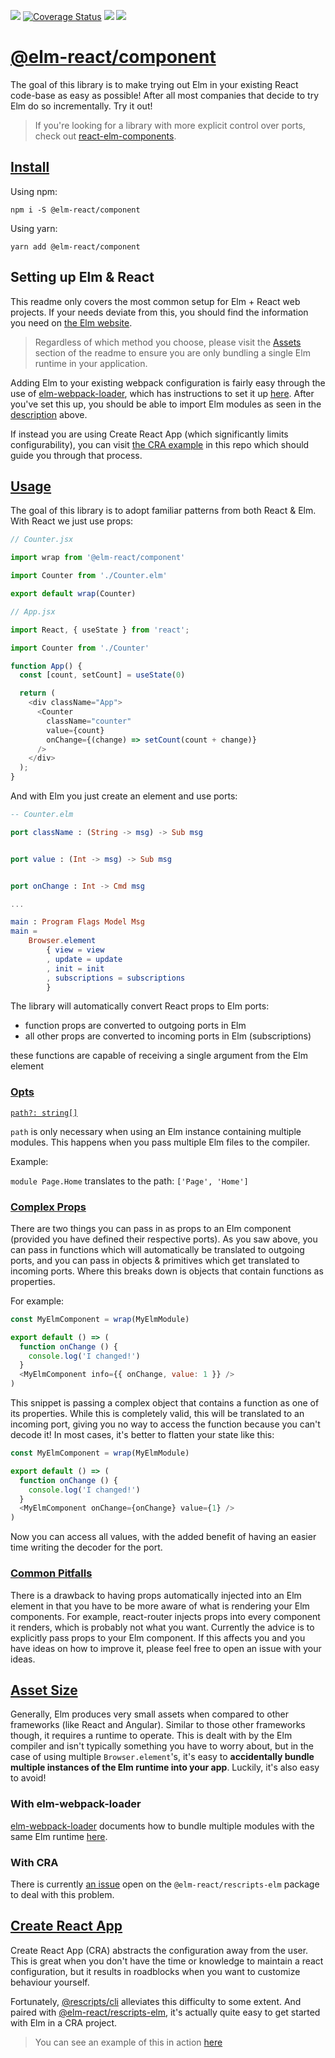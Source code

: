 ![](https://badge.fury.io/js/%40elm-react%2Fcomponent.svg) [![Coverage Status](https://coveralls.io/repos/github/Parasrah/elm-react-component/badge.svg?branch=improvements)](https://coveralls.io/github/Parasrah/elm-react-component?branch=improvements) ![](https://david-dm.org/parasrah/elm-react-component.svg) ![](https://github.com/parasrah/elm-react-component/workflows/tests/badge.svg)

# [@elm-react/component](#description)

The goal of this library is to make trying out Elm in your existing React code-base as easy as possible! After all most companies that decide to try Elm do so incrementally. Try it out!

> If you're looking for a library with more explicit control over ports, check out [react-elm-components](https://github.com/cultureamp/react-elm-components).

## [Install](#install)

Using npm:

`npm i -S @elm-react/component`

Using yarn:

`yarn add @elm-react/component`

## Setting up Elm & React

This readme only covers the most common setup for Elm + React web projects. If your needs deviate from this, you should find the information you need on [the Elm website](https://elm-lang.org/).

> Regardless of which method you choose, please visit the [Assets](https://github.com/Parasrah/elm-react-component#assets) section of the readme to ensure you are only bundling a single Elm runtime in your application.

Adding Elm to your existing webpack configuration is fairly easy through the use of [elm-webpack-loader](https://github.com/elm-community/elm-webpack-loader), which has instructions to set it up [here](https://github.com/elm-community/elm-webpack-loader#elm-loader---). After you've set this up, you should be able to import Elm modules as seen in the [description](https://github.com/Parasrah/elm-react-component#description) above.

If instead you are using Create React App (which significantly limits configurability), you can visit [the CRA example](https://github.com/Parasrah/elm-react-component/tree/master/example#example) in this repo which should guide you through that process.

## [Usage](#usage)

The goal of this library is to adopt familiar patterns from both React & Elm. With React we just use props:

```javascript
// Counter.jsx

import wrap from '@elm-react/component'

import Counter from './Counter.elm'

export default wrap(Counter)
```

```javascript
// App.jsx

import React, { useState } from 'react';

import Counter from './Counter'

function App() {
  const [count, setCount] = useState(0)

  return (
    <div className="App">
      <Counter
        className="counter"
        value={count}
        onChange={(change) => setCount(count + change)}
      />
    </div>
  );
}
```

And with Elm you just create an element and use ports:

```elm
-- Counter.elm

port className : (String -> msg) -> Sub msg


port value : (Int -> msg) -> Sub msg


port onChange : Int -> Cmd msg

...

main : Program Flags Model Msg
main =
    Browser.element
        { view = view
        , update = update
        , init = init
        , subscriptions = subscriptions
        }
```

The library will automatically convert React props to Elm ports:

* function props are converted to outgoing ports in Elm
* all other props are converted to incoming ports in Elm (subscriptions)

these functions are capable of receiving a single argument from the Elm element

### [Opts](#opts)

[`path?: string[]`](#opts-path)

`path` is only necessary when using an Elm instance containing multiple modules. This happens when you pass multiple Elm files to the compiler.

Example:

`module Page.Home` translates to the path: `['Page', 'Home']`

### [Complex Props](#complex-props)

There are two things you can pass in as props to an Elm component (provided you have defined their respective ports). As you saw above, you can pass in functions which will automatically be translated to outgoing ports, and you can pass in objects & primitives which get translated to incoming ports. Where this breaks down is objects that contain functions as properties.

For example:

```javascript
const MyElmComponent = wrap(MyElmModule)

export default () => (
  function onChange () {
    console.log('I changed!')
  }
  <MyElmComponent info={{ onChange, value: 1 }} />
)
```

This snippet is passing a complex object that contains a function as one of its properties. While this is completely valid, this will be translated to an incoming port, giving you no way to access the function because you can't decode it! In most cases, it's better to flatten your state like this:

```javascript
const MyElmComponent = wrap(MyElmModule)

export default () => (
  function onChange () {
    console.log('I changed!')
  }
  <MyElmComponent onChange={onChange} value={1} />
)
```

Now you can access all values, with the added benefit of having an easier time writing the decoder for the port.

### [Common Pitfalls](#pitfalls)

There is a drawback to having props automatically injected into an Elm element in that you have to be more aware of what is rendering your Elm components. For example, react-router injects props into every component it renders, which is probably not what you want. Currently the advice is to explicitly pass props to your Elm component. If this affects you and you have ideas on how to improve it, please feel free to open an issue with your ideas. 

## [Asset Size](#assets)

Generally, Elm produces very small assets when compared to other frameworks (like React and Angular). Similar to those other frameworks though, it requires a runtime to operate. This is dealt with by the Elm compiler and isn't typically something you have to worry about, but in the case of using multiple `Browser.element`'s, it's easy to **accidentally bundle multiple instances of the Elm runtime into your app**. Luckily, it's also easy to avoid!

### With elm-webpack-loader

[elm-webpack-loader](https://github.com/elm-community/elm-webpack-loader) documents how to bundle multiple modules with the same Elm runtime [here](https://github.com/elm-community/elm-webpack-loader#files-default---path-to-required-file).

### With CRA

There is currently [an issue](https://github.com/Parasrah/rescripts-elm/issues/3) open on the `@elm-react/rescripts-elm` package to deal with this problem.

## [Create React App](#cra)

Create React App (CRA) abstracts the configuration away from the user. This is great when you don't have the time or knowledge to maintain a react configuration, but it results in roadblocks when you want to customize behaviour yourself.

Fortunately, [@rescripts/cli](https://github.com/harrysolovay/rescripts) alleviates this difficulty to some extent. And paired with [@elm-react/rescripts-elm](https://github.com/Parasrah/rescripts-elm), it's actually quite easy to get started with Elm in a CRA project.

> You can see an example of this in action [here](https://github.com/Parasrah/elm-react-component/tree/master/example#example)
